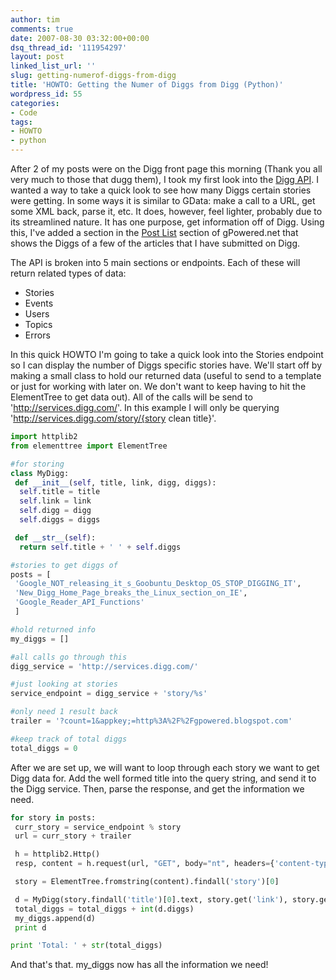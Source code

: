 ```yaml
---
author: tim
comments: true
date: 2007-08-30 03:32:00+00:00
dsq_thread_id: '111954297'
layout: post
linked_list_url: ''
slug: getting-numerof-diggs-from-digg
title: 'HOWTO: Getting the Numer of Diggs from Digg (Python)'
wordpress_id: 55
categories:
- Code
tags:
- HOWTO
- python
---
```


After 2 of my posts were on the Digg front page this morning (Thank you all
very much to those that dugg them), I took my first look into the [Digg
API](http://apidoc.digg.com/). I wanted a way to take a quick look to see how
many Diggs certain stories were getting. In some ways it is similar to GData:
make a call to a URL, get some XML back, parse it, etc. It does, however, feel
lighter, probably due to its streamlined nature. It has one purpose, get
information off of Digg. Using this, I've added a section in the [Post
List](http://gpowered.net/g/postlist/) section of gPowered.net that shows the
Diggs of a few of the articles that I have submitted on Digg.  
  
The API is broken into 5 main sections or endpoints. Each of these will return
related types of data:  
* Stories  
* Events  
* Users  
* Topics  
* Errors  
  
In this quick HOWTO I'm going to take a quick look into the Stories endpoint
so I can display the number of Diggs specific stories have. We'll start off by
making a small class to hold our returned data (useful to send to a template
or just for working with later on. We don't want to keep having to hit the
ElementTree to get data out). All of the calls will be send to
'http://services.digg.com/'. In this example I will only be querying
'http://services.digg.com/story/{story clean title}'.  
  

    
```python
import httplib2
from elementtree import ElementTree

#for storing
class MyDigg:
 def __init__(self, title, link, digg, diggs):
  self.title = title
  self.link = link
  self.digg = digg
  self.diggs = diggs

 def __str__(self):
  return self.title + ' ' + self.diggs

#stories to get diggs of
posts = [
 'Google_NOT_releasing_it_s_Goobuntu_Desktop_OS_STOP_DIGGING_IT',
 'New_Digg_Home_Page_breaks_the_Linux_section_on_IE',
 'Google_Reader_API_Functions'
 ]

#hold returned info
my_diggs = []

#all calls go through this
digg_service = 'http://services.digg.com/'

#just looking at stories
service_endpoint = digg_service + 'story/%s'

#only need 1 result back
trailer = '?count=1&appkey;=http%3A%2F%2Fgpowered.blogspot.com'

#keep track of total diggs
total_diggs = 0
```

  
  
After we are set up, we will want to loop through each story we want to get
Digg data for. Add the well formed title into the query string, and send it to
the Digg service. Then, parse the response, and get the information we need.  
  

    
```python
for story in posts:
 curr_story = service_endpoint % story
 url = curr_story + trailer

 h = httplib2.Http()
 resp, content = h.request(url, "GET", body="nt", headers={'content-type':'text/plain'} )

 story = ElementTree.fromstring(content).findall('story')[0]

 d = MyDigg(story.findall('title')[0].text, story.get('link'), story.get('href'), story.get('diggs'))
 total_diggs = total_diggs + int(d.diggs)
 my_diggs.append(d)
 print d

print 'Total: ' + str(total_diggs)
```
  
And that's that. my_diggs now has all the information we need!

